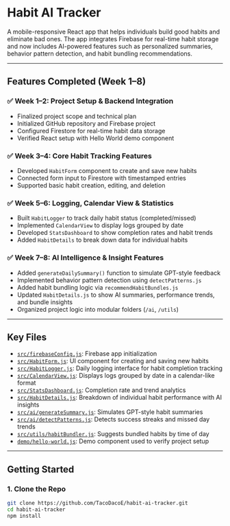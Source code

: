 # Habit AI Tracker

A mobile-responsive React app that helps individuals build good habits and eliminate bad ones. The app integrates Firebase for real-time habit storage and now includes AI-powered features such as personalized summaries, behavior pattern detection, and habit bundling recommendations.

---

## Features Completed (Week 1–8)

### ✅ Week 1–2: Project Setup & Backend Integration
- Finalized project scope and technical plan
- Initialized GitHub repository and Firebase project
- Configured Firestore for real-time habit data storage
- Verified React setup with Hello World demo component

### ✅ Week 3–4: Core Habit Tracking Features
- Developed `HabitForm` component to create and save new habits
- Connected form input to Firestore with timestamped entries
- Supported basic habit creation, editing, and deletion

### ✅ Week 5–6: Logging, Calendar View & Statistics
- Built `HabitLogger` to track daily habit status (completed/missed)
- Implemented `CalendarView` to display logs grouped by date
- Developed `StatsDashboard` to show completion rates and habit trends
- Added `HabitDetails` to break down data for individual habits

### ✅ Week 7–8: AI Intelligence & Insight Features
- Added `generateDailySummary()` function to simulate GPT-style feedback
- Implemented behavior pattern detection using `detectPatterns.js`
- Added habit bundling logic via `recommendHabitBundles.js`
- Updated `HabitDetails.js` to show AI summaries, performance trends, and bundle insights
- Organized project logic into modular folders (`/ai`, `/utils`)

---

## Key Files

- [`src/firebaseConfig.js`](https://github.com/TacoDacoE/habit-ai-tracker/blob/main/src/firebaseConfig.js): Firebase app initialization  
- [`src/HabitForm.js`](https://github.com/TacoDacoE/habit-ai-tracker/blob/main/src/HabitForm.js): UI component for creating and saving new habits  
- [`src/HabitLogger.js`](https://github.com/TacoDacoE/habit-ai-tracker/blob/main/src/HabitLogger.js): Daily logging interface for habit completion tracking  
- [`src/CalendarView.js`](https://github.com/TacoDacoE/habit-ai-tracker/blob/main/src/CalendarView.js): Displays logs grouped by date in a calendar-like format  
- [`src/StatsDashboard.js`](https://github.com/TacoDacoE/habit-ai-tracker/blob/main/src/StatsDashboard.js): Completion rate and trend analytics  
- [`src/HabitDetails.js`](https://github.com/TacoDacoE/habit-ai-tracker/blob/main/src/HabitDetails.js): Breakdown of individual habit performance with AI insights  
- [`src/ai/generateSummary.js`](https://github.com/TacoDacoE/habit-ai-tracker/blob/main/src/ai/generateSummary.js): Simulates GPT-style habit summaries  
- [`src/ai/detectPatterns.js`](https://github.com/TacoDacoE/habit-ai-tracker/blob/main/src/ai/detectPatterns.js): Detects success streaks and missed day trends  
- [`src/utils/habitBundler.js`](https://github.com/TacoDacoE/habit-ai-tracker/blob/main/src/utils/habitBundler.js): Suggests bundled habits by time of day  
- [`demo/hello-world.js`](https://github.com/TacoDacoE/habit-ai-tracker/blob/main/demo/hello-world.js): Demo component used to verify project setup

---

## Getting Started

### 1. Clone the Repo

```bash
git clone https://github.com/TacoDacoE/habit-ai-tracker.git
cd habit-ai-tracker
npm install
